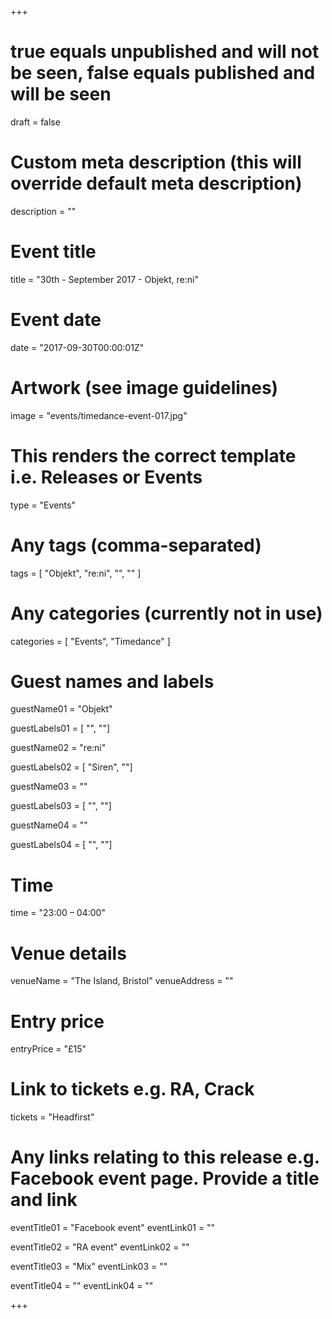 +++

# true equals unpublished and will not be seen, false equals published and will be seen
draft = false

# Custom meta description (this will override default meta description)
description = ""

# Event title
title = "30th - September 2017 - Objekt, re:ni"

# Event date
date = "2017-09-30T00:00:01Z"

# Artwork (see image guidelines)
image = "events/timedance-event-017.jpg"

# This renders the correct template i.e. Releases or Events
type = "Events"

# Any tags (comma-separated)
tags = [ 
	"Objekt",
	"re:ni",
	"",
	""
]

# Any categories (currently not in use)
categories = [
  "Events",
  "Timedance"
]

# Guest names and labels
guestName01 = "Objekt"

guestLabels01 = [
	"",
	""]

guestName02 = "re:ni"

guestLabels02 = [
	"Siren",
	""]

guestName03 = ""

guestLabels03 = [
	"",
	""]

guestName04 = ""

guestLabels04 = [
	"",
	""]

# Time
time = "23:00 – 04:00"

# Venue details
venueName = "The Island, Bristol"
venueAddress = ""

# Entry price
entryPrice = "£15"

# Link to tickets e.g. RA, Crack 
tickets = "Headfirst"

# Any links relating to this release e.g. Facebook event page. Provide a title and link
eventTitle01 = "Facebook event"
eventLink01 = ""

eventTitle02 = "RA event"
eventLink02 = ""

eventTitle03 = "Mix"
eventLink03 = ""

eventTitle04 = ""
eventLink04 = ""


+++
